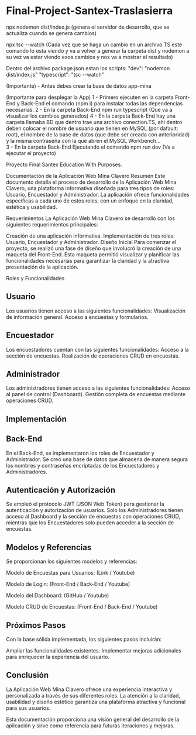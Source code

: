 # Final-Project-Santex-Traslasierra
npx nodemon dist/index.js 
(genera el servidor de desarrollo, que se actualiza cuando se genera cambios)

npx tsc --watch 
(Cada vez que se haga un cambio en un archivo TS este comando lo esta viendo y va a volver a generar la carpeta dist y nodemon a su vez va estar viendo esos cambios y nos va a mostrar el resultado)

Dentro del archivo package.json estan los scripts: 
"dev": "nodemon dist/index.js" 
"typescript": "tsc --watch"


(Importante) - Antes debes crear la base de datos app-mina


(Importante para desplegar la App)
1 - Primero ejecuten en la carpeta Front-End y Back-End el comando (npm i) para instalar todas las dependencias necesarias.
2 - En la carpeta Back-End npm run typescript (Que va a visualizar los cambios generados)
4 - En la carpeta Back-End hay una carpeta llamaba BD que dentro trae una archivo conection.TS, ahi dentro deben colocar el nombre de usuario que tienen en MySQL (por dafault: root), el nombre de la base de datos (que debe ser creada con anterioridad) y la misma contraseña con la que abren el MySQL Workbench...   
3 - En la carpeta Back-End Ejecutando el comando npm run dev (Va a ejecutar el proyecto)
                          



Proyecto Final Santex Education With Purposes.

Documentación de la Aplicación Web Mina Clavero
Resumen
Este documento detalla el proceso de desarrollo de la Aplicación Web Mina Clavero, una plataforma informativa diseñada para tres tipos de roles: Usuario, Encuestador y Administrador. 
La aplicación ofrece funcionalidades específicas a cada uno de estos roles, con un enfoque en la claridad, estética y usabilidad.

Requerimientos
La Aplicación Web Mina Clavero se desarrolló con los siguientes requerimientos principales:

Creación de una aplicación informativa.
Implementación de tres roles: Usuario, Encuestador y Administrador.
Diseño Inicial
Para comenzar el proyecto, se realizó una fase de diseño que involucró la creación de una maqueta del Front-End. 
Esta maqueta permitió visualizar y planificar las funcionalidades necesarias para garantizar la claridad y la atractiva presentación de la aplicación.

Roles y Funcionalidades

Usuario
-
Los usuarios tienen acceso a las siguientes funcionalidades:
Visualización de información general.
Acceso a encuestas y formularios.

Encuestador
-
Los encuestadores cuentan con las siguientes funcionalidades:
Acceso a la sección de encuestas.
Realización de operaciones CRUD en encuestas.

Administrador
-
Los administradores tienen acceso a las siguientes funcionalidades:
Acceso al panel de control (Dashboard).
Gestión completa de encuestas mediante operaciones CRUD.


Implementación
-

Back-End
-
En el Back-End, se implementaron los roles de Encuestador y Administrador. Se creó una base de datos que almacena de manera segura los nombres y contraseñas encriptadas de los Encuestadores y Administradores.

Autenticación y Autorización
-
Se empleó el protocolo JWT (JSON Web Token) para gestionar la autenticación y autorización de usuarios. Solo los Administradores tienen acceso al Dashboard y la sección de encuestas con operaciones CRUD, mientras que los Encuestadores solo pueden acceder a la sección de encuestas.

Modelos y Referencias
-
Se proporcionan los siguientes modelos y referencias:

Modelo de Encuestas para Usuarios: (Link / Youtube)

Modelo de Login: (Front-End / Back-End / Youtube)

Modelo del Dashboard: (GitHub / Youtube)

Modelo CRUD de Encuestas: (Front-End / Back-End / Youtube)

Próximos Pasos
-
Con la base sólida implementada, los siguientes pasos incluirán:

Ampliar las funcionalidades existentes.
Implementar mejoras adicionales para enriquecer la experiencia del usuario.

Conclusión
-
La Aplicación Web Mina Clavero ofrece una experiencia interactiva y personalizada a través de sus diferentes roles. La atención a la claridad, usabilidad y diseño estético garantiza una plataforma atractiva y funcional para sus usuarios.

Esta documentación proporciona una visión general del desarrollo de la aplicación y sirve como referencia para futuras iteraciones y mejoras.
